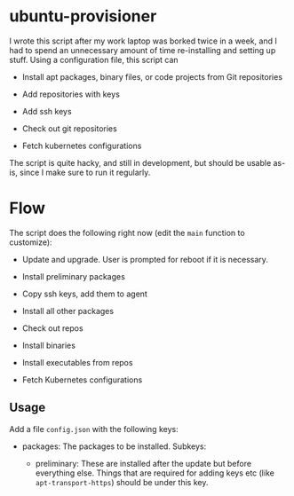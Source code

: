 # ubuntu-provisioner

I wrote this script after my work laptop was borked twice in a week, and I had
to spend an unnecessary amount of time re-installing and setting up stuff. Using
a configuration file, this script can

- Install apt packages, binary files, or code projects from Git repositories

- Add repositories with keys

- Add ssh keys

- Check out git repositories

- Fetch kubernetes configurations

The script is quite hacky, and still in development, but should be usable as-is,
since I make sure to run it regularly.

# Flow

The script does the following right now (edit the `main` function to customize):

- Update and upgrade. User is prompted for reboot if it is necessary.

- Install preliminary packages

- Copy ssh keys, add them to agent

- Install all other packages

- Check out repos

- Install binaries

- Install executables from repos

- Fetch Kubernetes configurations


## Usage

Add a file `config.json` with the following keys:

- packages: The packages to be installed. Subkeys:

    + preliminary: These are installed after the update but before everything
      else. Things that are required for adding keys etc (like
      `apt-transport-https`) should be under this key.
